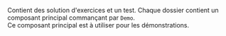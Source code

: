 Contient des solution d'exercices et un test.
Chaque dossier contient un composant principal commançant par `Demo`.  
Ce composant principal est à utiliser pour les démonstrations.